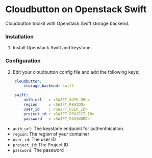 # Cloudbutton on Openstack Swift

Cloudbutton toolkit with Openstack Swift storage backend.


### Installation

1. Install Openstack Swift and keystone.


### Configuration

2. Edit your cloudbutton config file and add the following keys:

```yaml
    cloudbutton:
        storage_backend: swift

    swift:
        auth_url   : <SWIFT_AUTH_URL>
        region     : <SWIFT_REGION>
        user_id    : <SWIFT_USER_ID>
        project_id : <SWIFT_PROJECT_ID>
        password   : <SWIFT_PASSWORD>
```

- `auth_url`: The keystone endpoint for authenthication.
- `region`: The region of your container
- `user_id`: The user ID
- `project_id`: The Project ID
- `password`: The password
 
